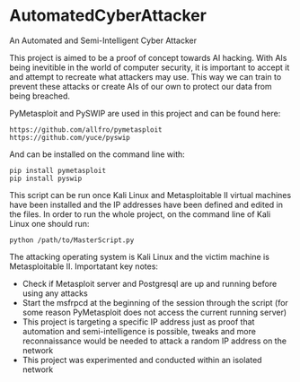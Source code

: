 # AutomatedCyberAttacker
An Automated and Semi-Intelligent Cyber Attacker

This project is aimed to be a proof of concept towards AI hacking. With AIs being inevitible in the world of computer security, it is important to accept it and attempt to recreate what attackers may use. This way we can train to prevent these attacks or create AIs of our own to protect our data from being breached.

PyMetasploit and PySWIP are used in this project and can be found here:
```
https://github.com/allfro/pymetasploit
https://github.com/yuce/pyswip
```

And can be installed on the command line with:
```
pip install pymetasploit
pip install pyswip
```

This script can be run once Kali Linux and Metasploitable II virtual machines have been installed and the IP addresses have been defined and edited in the files. In order to run the whole project, on the command line of Kali Linux one should run:
```
python /path/to/MasterScript.py
```

The attacking operating system is Kali Linux and the victim machine is Metasploitable II. 
Importatant key notes:
  - Check if Metasploit server and Postgresql are up and running before using any attacks
  - Start the msfrpcd at the beginning of the session through the script (for some reason PyMetasploit does not access the current running server)
  - This project is targeting a specific IP address just as proof that automation and semi-intelligence is possible, tweaks and more reconnaissance would be needed to attack a random IP address on the network
  - This project was experimented and conducted within an isolated network
